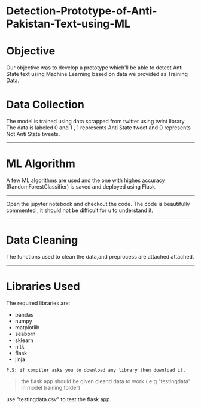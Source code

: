 # Detection-Prototype-of-Anti-Pakistan-Text-using-ML

# Objective
Our objective was to develop a prototype which'll be able to detect Anti State text using Machine Learning based on data we provided as Training Data.  

# Data Collection
The model is trained using data scrapped from twitter using twint library
The data is labeled 0 and 1 , 1 represents Anti State tweet and 0 represents Not Anti State tweets.

------------


# ML Algorithm
A few ML algorithms are used and the one with highes accuracy (RandomForestClassifier) is saved and deployed using Flask.

------------


Open the jupyter notebook and checkout the code. The code is beautifully commented , it should not be difficult for u
to understand it.

------------


# Data Cleaning
The functions used to clean the data,and preprocess are attached attached.

------------


# Libraries Used
The required libraries are:
- pandas
- numpy
- matplotlib
- seaborn
- sklearn
- nltk
- flask
- jinja


`P.S: if compiler asks you to download any library then download it.`

> the flask app should be given cleand data to work ( e.g "testingdata" in model training folder)

use "testingdata.csv" to test the flask app.


